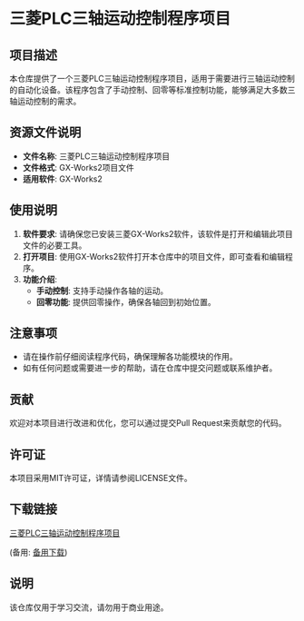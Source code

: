 # 三菱PLC三轴运动控制程序项目

## 项目描述

本仓库提供了一个三菱PLC三轴运动控制程序项目，适用于需要进行三轴运动控制的自动化设备。该程序包含了手动控制、回零等标准控制功能，能够满足大多数三轴运动控制的需求。

## 资源文件说明

- **文件名称**: 三菱PLC三轴运动控制程序项目
- **文件格式**: GX-Works2项目文件
- **适用软件**: GX-Works2

## 使用说明

1. **软件要求**: 请确保您已安装三菱GX-Works2软件，该软件是打开和编辑此项目文件的必要工具。
2. **打开项目**: 使用GX-Works2软件打开本仓库中的项目文件，即可查看和编辑程序。
3. **功能介绍**:
   - **手动控制**: 支持手动操作各轴的运动。
   - **回零功能**: 提供回零操作，确保各轴回到初始位置。

## 注意事项

- 请在操作前仔细阅读程序代码，确保理解各功能模块的作用。
- 如有任何问题或需要进一步的帮助，请在仓库中提交问题或联系维护者。

## 贡献

欢迎对本项目进行改进和优化，您可以通过提交Pull Request来贡献您的代码。

## 许可证

本项目采用MIT许可证，详情请参阅LICENSE文件。

## 下载链接
[三菱PLC三轴运动控制程序项目](https://pan.quark.cn/s/f29a1f076c10) 

(备用: [备用下载](https://pan.baidu.com/s/1WTeBTep8tRSd1d3qvIz9mw?pwd=1234))

## 说明

该仓库仅用于学习交流，请勿用于商业用途。
